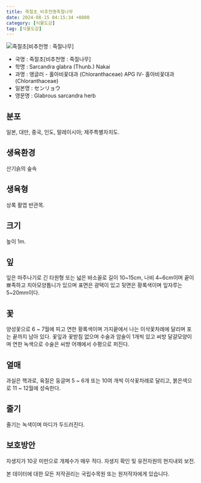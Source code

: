 ```yaml
---
title: 죽절초_비추천명죽절나무
date: 2024-08-15 04:15:34 +0800
category: [식물도감]
tag: [식물도감]
---
```




![죽절초[비추천명 : 죽절나무]](/fileUpload/plants/basic/Chloranthaceae/Sarcandra/6459/6459_1_th2.jpg)
- 국명 : 죽절초[비추천명 : 죽절나무]
- 학명 : Sarcandra glabra (Thunb.) Nakai
- 과명 : 앵글러 - 홀아비꽃대과 (Chloranthaceae) APG Ⅳ- 홀아비꽃대과 (Chloranthaceae)
- 일본명 : センリョウ
- 영문명 : Glabrous sarcandra herb


## 분포
일본, 대만, 중국, 인도, 말레이시아; 제주특별자치도.
## 생육환경
산기슭의 숲속
## 생육형
상록 활엽 반관목.
## 크기
높이 1m.
## 잎
잎은 마주나기로 긴 타원형 또는 넓은 바소꼴로 길이 10~15cm, 나비 4~6cm이며 끝이 뾰족하고 치아모양톱니가 있으며 표면은 광택이 있고 뒷면은 황록색이며 잎자루는 5~20mm이다.
## 꽃
양성꽃으로 6 ~ 7월에 피고 연한 황록색이며 가지끝에서 나는 이삭꽃차례에 달리며 포는 끝까지 남아 있다. 꽃잎과 꽃받침 없으며 수술과 암술이 1개씩 있고  씨방 달걀모양이며 연한 녹색으로 수술은 씨방 어깨에서 수평으로 퍼진다.
## 열매
과실은 핵과로, 육질은 둥글며 5 ~ 6개 또는 10여 개씩 이삭꽃차례로 달리고, 붉은색으로 11 ~ 12월에 성숙한다.
## 줄기
줄기는 녹색이며 마디가 두드러진다.
## 보호방안
자생지가 10곳 미만으로 개체수가 매우 적다. 자생지 확인 및 유전자원의 현지내외 보전.






본 데이터에 대한 모든 저작권리는 국립수목원 또는 원저작자에게 있습니다.
